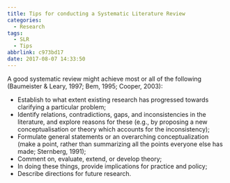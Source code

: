 ```yaml
---
title: Tips for conducting a Systematic Literature Review
categories:
  - Research
tags:
  - SLR
  - Tips
abbrlink: c973bd17
date: 2017-08-07 14:33:50
---
```


A good systematic review might achieve most or all of the following (Baumeister & Leary, 1997; Bem, 1995; Cooper, 2003):

- Establish to what extent existing research has progressed towards clarifying a particular problem;
- Identify relations, contradictions, gaps, and inconsistencies in the literature, and explore reasons for these (e.g., by proposing a new conceptualisation or theory which accounts for the inconsistency);
- Formulate general statements or an overarching conceptualization (make a point, rather than summarizing all the points everyone else has made; Sternberg, 1991);
- Comment on, evaluate, extend, or develop theory;
- In doing these things, provide implications for practice and policy;
- Describe directions for future research.

